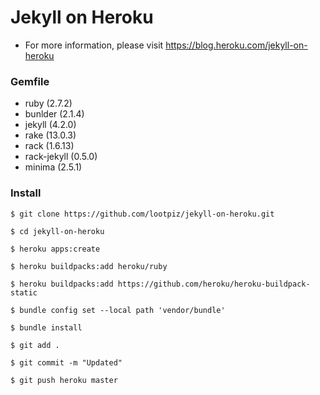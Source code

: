 # Jekyll on Heroku
  * For more information, please visit https://blog.heroku.com/jekyll-on-heroku

### Gemfile
  * ruby (2.7.2)
  * bunlder (2.1.4)
  * jekyll (4.2.0)
  * rake (13.0.3)
  * rack (1.6.13)
  * rack-jekyll (0.5.0)
  * minima (2.5.1)

### Install 
```console
$ git clone https://github.com/lootpiz/jekyll-on-heroku.git
```

```console
$ cd jekyll-on-heroku
```

```console
$ heroku apps:create
```

```console
$ heroku buildpacks:add heroku/ruby
```

```console
$ heroku buildpacks:add https://github.com/heroku/heroku-buildpack-static
```

```console
$ bundle config set --local path 'vendor/bundle'
```

```console
$ bundle install
```

```console
$ git add .
```

```console
$ git commit -m "Updated"
```

```console
$ git push heroku master
```
